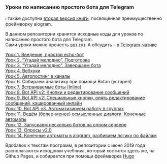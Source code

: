 ### Уроки по написанию простого бота для Telegram

ℹ️ также доступна [вторая версия книги](https://mastergroosha.github.io/telegram-tutorial-2/), 
посвящённая преимущественно фреймворку aiogram.

В данном репозитории хранятся исходные коды для уроков по написанию простого бота для Telegram.  
Сами уроки можно прочесть [вот тут](https://mastergroosha.github.io/telegram-tutorial). А обсудить – в [Telegram-чатике](https://t.me/joinchat/TsftDfnevFLQS1ts)

[Урок 1. Введение, простой echo-бот](https://mastergroosha.github.io/telegram-tutorial/docs/lesson_01/)  
[Урок 2. “Угадай мелодию”. Подготовка](https://mastergroosha.github.io/telegram-tutorial/docs/lesson_02/)  
[Урок 3. “Угадай мелодию”. Завершаем бота](https://mastergroosha.github.io/telegram-tutorial/docs/lesson_03/)  
[Урок 4. Вебхуки](https://mastergroosha.github.io/telegram-tutorial/docs/lesson_04/)  
[Урок 5. Автопостинг в каналы](https://mastergroosha.github.io/telegram-tutorial/docs/lesson_05/)  
Урок 6. Собираем аналитику при помощи Botan (устарел)  
[Урок 7. Встраиваемые боты (Inline)](https://mastergroosha.github.io/telegram-tutorial/docs/lesson_07/)  
[Урок 8. Bot API v2: Кнопки и редактирование сообщений](https://mastergroosha.github.io/telegram-tutorial/docs/lesson_08/)  
[Урок 9. Bot API v2: Специальные кнопки, опять редактирование сообщений, кэшированный инлайн](https://mastergroosha.github.io/telegram-tutorial/docs/lesson_09/)  
[Урок 10. Bot API v3. Автоматизируем работу в группах](https://mastergroosha.github.io/telegram-tutorial/docs/lesson_10/)  
[Урок 11. Ведём (более-менее) осмысленные диалоги. Конечные автоматы](https://mastergroosha.github.io/telegram-tutorial/docs/lesson_11/)  
[Урок 12. Запускаем несколько ботов на одном сервере](https://mastergroosha.github.io/telegram-tutorial/docs/lesson_12/)  
[Урок 13. Опросы v2.0](https://mastergroosha.github.io/telegram-tutorial/docs/lesson_13/)  
[Урок 14. Конечные автоматы в aiogram, разбиваем логику по файлам](https://mastergroosha.github.io/telegram-tutorial-2/fsm/)


Вдобавок к текстам программ, в репозитории с июня 2019 года располагаются исходники учебника, который хостится здесь же, на Github Pages, и собирается при помощи фреймворка [Hugo](https://gohugo.io)

